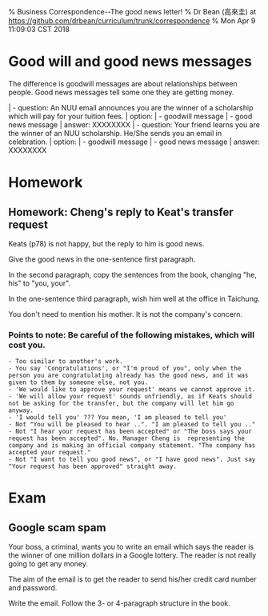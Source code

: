 % Business Correspondence--The good news letter!
% Dr Bean (高來圭) at https://github.com/drbean/curriculum/trunk/correspondence
% Mon Apr  9 11:09:03 CST 2018

# Good will and good news messages

The difference is goodwill messages are about relationships between people. Good news messages tell some one they are getting money.

|       - question: An NUU email announces you are the winner of a scholarship which will pay for your tuition fees.
|         option:
|           - goodwill message
|           - good news message
|         answer: XXXXXXXX
|       - question: Your friend learns you are the winner of an NUU scholarship. He/She sends you an email in celebration.
|         option:
|           - goodwill message
|           - good news message
|         answer: XXXXXXXX

# Homework

## Homework: Cheng's reply to Keat's transfer request

Keats (p78) is not happy, but the reply to him is good news.

Give the good news in the one-sentence first paragraph.

In the second paragraph, copy the sentences from the book, changing "he, his" to "you, your".

In the one-sentence third paragraph, wish him well at the office in Taichung.

You don't need to mention his mother. It is not the company's concern.

### Points to note: Be careful of the following mistakes, which will cost you.

	- Too similar to another's work.
	- You say 'Congratulations', or "I'm proud of you", only when the person you are congratulating already has the good news, and it was given to them by someone else, not you.
	- 'We would like to approve your request' means we cannot approve it.
	- 'We will allow your request' sounds unfriendly, as if Keats should not be asking for the transfer, but the company will let him go anyway.
	- 'I would tell you' ??? You mean, 'I am pleased to tell you'
	- Not "You will be pleased to hear ..". "I am pleased to tell you .."
	- Not "I hear your request has been accepted" or "The boss says your request has been accepted". No. Manager Cheng is  representing the company and is making an official company statement. "The company has accepted your request."
	- Not "I want to tell you good news", or "I have good news". Just say "Your request has been approved" straight away.

# Exam

## Google scam spam

Your boss, a criminal, wants you to write an email which says the reader is the winner of one million dollars in a Google lottery. The reader is not really going to get any money.

The aim of the email is to get the reader to send his/her credit card number and password.

Write the email. Follow the 3- or 4-paragraph structure in the book.

